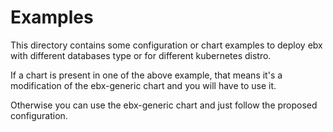 # Examples

This directory contains some configuration or chart examples to deploy ebx with different databases type or for different
kubernetes distro.

If a chart is present in one of the above example, that means it's a modification of the ebx-generic chart and you 
will have to use it.

Otherwise you can use the ebx-generic chart and just follow the proposed configuration.

